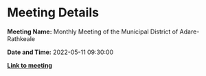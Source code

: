 # Meeting Details

**Meeting Name:** Monthly Meeting of the Municipal District of Adare-Rathkeale

**Date and Time:** 2022-05-11 09:30:00

**<a href="https://www.limerick.ie/council/whats-on/monthly-meeting-municipal-district-adare-rathkeale-80" target="_blank">Link to meeting</a>**

